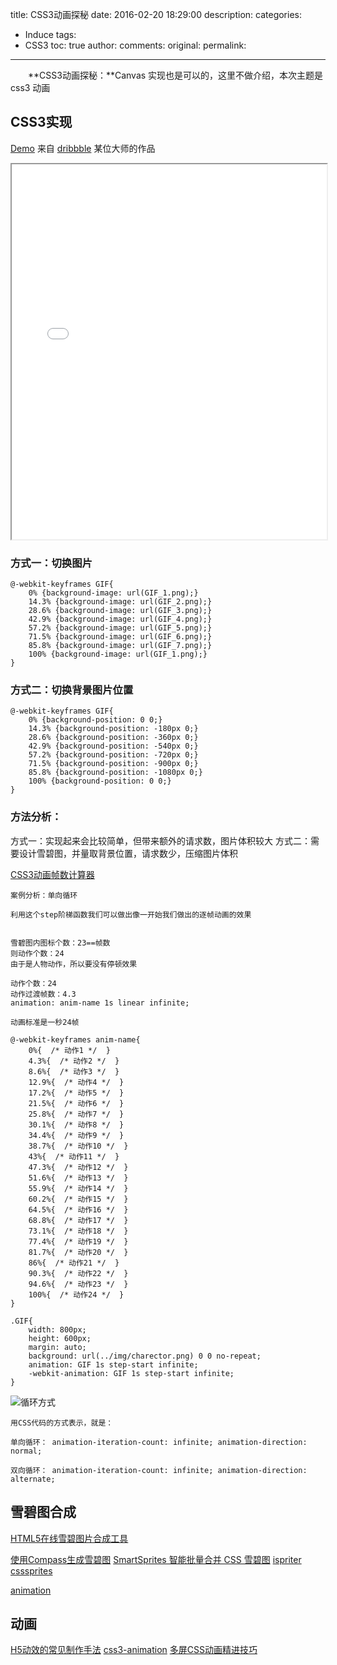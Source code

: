 title: CSS3动画探秘
date: 2016-02-20 18:29:00
description: 
categories:
- Induce
tags:
- CSS3
toc: true
author:
comments:
original:
permalink: 
---
　　**CSS3动画探秘：**Canvas 实现也是可以的，这里不做介绍，本次主题是 css3 动画
<!-- more -->
## CSS3实现

[Demo](/CSS3/Animation/Gifs/ "GIF动画")
来自 [dribbble](https://dribbble.com/ "为设计师展示和讲述") 某位大师的作品
<iframe width="100%" height="600px" src="/CSS3/Animation/Gifs/"></iframe>


### 方式一：切换图片

```
@-webkit-keyframes GIF{
    0% {background-image: url(GIF_1.png);}
    14.3% {background-image: url(GIF_2.png);}
    28.6% {background-image: url(GIF_3.png);}
    42.9% {background-image: url(GIF_4.png);}
    57.2% {background-image: url(GIF_5.png);}
    71.5% {background-image: url(GIF_6.png);}
    85.8% {background-image: url(GIF_7.png);}
    100% {background-image: url(GIF_1.png);}
}
```
### 方式二：切换背景图片位置

```
@-webkit-keyframes GIF{
    0% {background-position: 0 0;}
    14.3% {background-position: -180px 0;}
    28.6% {background-position: -360px 0;}
    42.9% {background-position: -540px 0;}
    57.2% {background-position: -720px 0;}
    71.5% {background-position: -900px 0;}
    85.8% {background-position: -1080px 0;}
    100% {background-position: 0 0;}
}
```

### 方法分析：
方式一：实现起来会比较简单，但带来额外的请求数，图片体积较大
方式二：需要设计雪碧图，并量取背景位置，请求数少，压缩图片体积


[CSS3动画帧数计算器](http://tid.tenpay.com/labs/css3_keyframes_calculator.html "请在Chrome中打开")

```
案例分析：单向循环

利用这个step阶梯函数我们可以做出像一开始我们做出的逐帧动画的效果 


雪碧图内图标个数：23==帧数
则动作个数：24
由于是人物动作，所以要没有停顿效果

动作个数：24
动作过渡帧数：4.3
animation: anim-name 1s linear infinite;
    
动画标准是一秒24帧

@-webkit-keyframes anim-name{
    0%{  /* 动作1 */  }
    4.3%{  /* 动作2 */  }
    8.6%{  /* 动作3 */  }
    12.9%{  /* 动作4 */  }
    17.2%{  /* 动作5 */  }
    21.5%{  /* 动作6 */  }
    25.8%{  /* 动作7 */  }
    30.1%{  /* 动作8 */  }
    34.4%{  /* 动作9 */  }
    38.7%{  /* 动作10 */  }
    43%{  /* 动作11 */  }
    47.3%{  /* 动作12 */  }
    51.6%{  /* 动作13 */  }
    55.9%{  /* 动作14 */  }
    60.2%{  /* 动作15 */  }
    64.5%{  /* 动作16 */  }
    68.8%{  /* 动作17 */  }
    73.1%{  /* 动作18 */  }
    77.4%{  /* 动作19 */  }
    81.7%{  /* 动作20 */  }
    86%{  /* 动作21 */  }
    90.3%{  /* 动作22 */  }
    94.6%{  /* 动作23 */  }
    100%{  /* 动作24 */  }
}

.GIF{
    width: 800px;
    height: 600px;
    margin: auto;
    background: url(../img/charector.png) 0 0 no-repeat;
    animation: GIF 1s step-start infinite;
    -webkit-animation: GIF 1s step-start infinite;
}
```
![循环方式](http://image.uisdc.com/wp-content/uploads/2014/06/9.jpg)


```
用CSS代码的方式表示，就是：

单向循环： animation-iteration-count: infinite; animation-direction: normal;

双向循环： animation-iteration-count: infinite; animation-direction: alternate;
```

## 雪碧图合成

[HTML5在线雪碧图片合成工具](http://www.alloyteam.com/2012/05/gopng-sprite-figure-synthesis-tool-another-html5-app/ "GoPng By Alloy")

[使用Compass生成雪碧图](http://www.w3cplus.com/preprocessor/compass-image-sprite.html "")
[SmartSprites 智能批量合并 CSS 雪碧图](http://www.cnblogs.com/twoer/p/3413170.html "")
[ispriter](https://github.com/iazrael/ispriter "")
[csssprites](http://csssprites.org/ "")

[animation](http://www.uisdc.com/css3-animation-calculate "")


## 动画

[H5动效的常见制作手法](http://isux.tencent.com/h5active.html?variant=zh-hans "")
[css3-animation](https://www.qianduan.net/css3-animation/ "css3-animation来制作逐帧动画")
[多屏CSS动画精进技巧](http://www.iguoguo.net/2015/52669.html)


